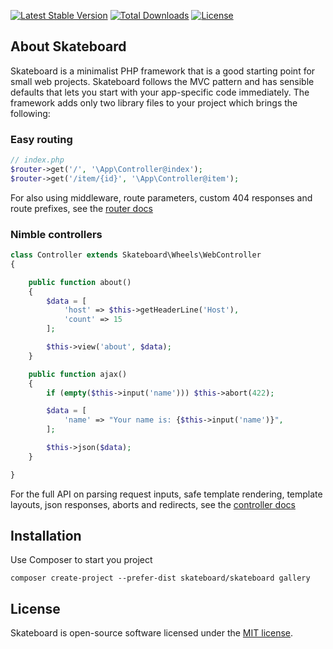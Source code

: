 [![Latest Stable Version](https://poser.pugx.org/skateboard/skateboard/v/stable)](https://packagist.org/packages/skateboard/skateboard) [![Total Downloads](https://poser.pugx.org/skateboard/skateboard/downloads)](https://packagist.org/packages/skateboard/skateboard) [![License](https://poser.pugx.org/skateboard/skateboard/license)](https://packagist.org/packages/skateboard/skateboard)

## About Skateboard

Skateboard is a minimalist PHP framework that is a good starting point for small web projects. Skateboard follows the MVC pattern and has sensible defaults that lets you start with your app-specific code immediately. The framework adds only two library files to your project which brings the following:

### Easy routing

```php
// index.php
$router->get('/', '\App\Controller@index');
$router->get('/item/{id}', '\App\Controller@item');
```

For also using middleware, route parameters, custom 404 responses and route prefixes, see the [router docs](https://github.com/bramus/router)

### Nimble controllers

```php
class Controller extends Skateboard\Wheels\WebController
{

    public function about()
    {
        $data = [
            'host' => $this->getHeaderLine('Host'),
            'count' => 15
        ];

        $this->view('about', $data);
    }

    public function ajax()
    {
        if (empty($this->input('name'))) $this->abort(422);

        $data = [
            'name' => "Your name is: {$this->input('name')}",
        ];

        $this->json($data);
    }

}
```

For the full API on parsing request inputs, safe template rendering, template layouts, json responses, aborts and redirects, see the [controller docs](https://github.com/OneSheep/wheels/blob/master/README.md)

## Installation

Use Composer to start you project

```
composer create-project --prefer-dist skateboard/skateboard gallery
```

## License

Skateboard is open-source software licensed under the [MIT license](https://opensource.org/licenses/MIT).

